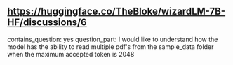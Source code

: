 ## https://huggingface.co/TheBloke/wizardLM-7B-HF/discussions/6

contains_question: yes
question_part: I would like to understand how the model has the ability to read multiple pdf's from the sample_data folder when the maximum accepted token is 2048